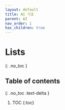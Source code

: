 ```yaml
---
layout: default
title: AI 기초
parent: AI
nav_order: 1
has_children: true
---
```


# Lists
{: .no_toc }

## Table of contents
{: .no_toc .text-delta }

1. TOC
{:toc}

